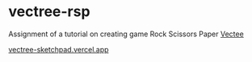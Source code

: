 # vectree-rsp
Assignment of a tutorial on creating game Rock Scissors Paper  [Vectee](https://vectree.ru/)

[vectree-sketchpad.vercel.app](https://vectree-calc.vercel.app/)
